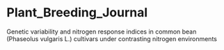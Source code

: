 # Plant_Breeding_Journal
Genetic variability and nitrogen response indices in common bean (Phaseolus vulgaris L.) cultivars under contrasting nitrogen environments
